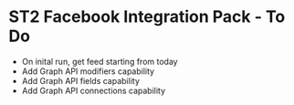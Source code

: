 # ST2 Facebook Integration Pack - To Do

* On inital run, get feed starting from today
* Add Graph API modifiers capability
* Add Graph API fields capability
* Add Graph API connections capability
